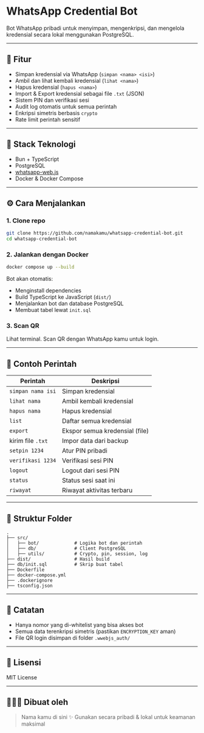 # WhatsApp Credential Bot

Bot WhatsApp pribadi untuk menyimpan, mengenkripsi, dan mengelola kredensial secara lokal menggunakan PostgreSQL.

---

## 🚀 Fitur

- Simpan kredensial via WhatsApp (`simpan <nama> <isi>`)
- Ambil dan lihat kembali kredensial (`lihat <nama>`)
- Hapus kredensial (`hapus <nama>`)
- Import & Export kredensial sebagai file `.txt` (JSON)
- Sistem PIN dan verifikasi sesi
- Audit log otomatis untuk semua perintah
- Enkripsi simetris berbasis `crypto`
- Rate limit perintah sensitif

---

## 🧱 Stack Teknologi

- Bun + TypeScript
- PostgreSQL
- [whatsapp-web.js](https://github.com/pedroslopez/whatsapp-web.js)
- Docker & Docker Compose

---

## ⚙️ Cara Menjalankan

### 1. Clone repo
```bash
git clone https://github.com/namakamu/whatsapp-credential-bot.git
cd whatsapp-credential-bot
```

### 2. Jalankan dengan Docker
```bash
docker compose up --build
```

Bot akan otomatis:
- Menginstall dependencies
- Build TypeScript ke JavaScript (`dist/`)
- Menjalankan bot dan database PostgreSQL
- Membuat tabel lewat `init.sql`

### 3. Scan QR
Lihat terminal. Scan QR dengan WhatsApp kamu untuk login.

---

## 🔐 Contoh Perintah

| Perintah                | Deskripsi                           |
|-------------------------|-------------------------------------|
| `simpan nama isi`       | Simpan kredensial                   |
| `lihat nama`            | Ambil kembali kredensial            |
| `hapus nama`            | Hapus kredensial                    |
| `list`                  | Daftar semua kredensial             |
| `export`                | Ekspor semua kredensial (file)      |
| kirim file `.txt`       | Impor data dari backup              |
| `setpin 1234`           | Atur PIN pribadi                    |
| `verifikasi 1234`       | Verifikasi sesi PIN                 |
| `logout`                | Logout dari sesi PIN                |
| `status`                | Status sesi saat ini                |
| `riwayat`               | Riwayat aktivitas terbaru           |

---

## 📁 Struktur Folder

```
.
├── src/
│   ├── bot/             # Logika bot dan perintah
│   ├── db/              # Client PostgreSQL
│   ├── utils/           # Crypto, pin, session, log
├── dist/                # Hasil build
├── db/init.sql          # Skrip buat tabel
├── Dockerfile
├── docker-compose.yml
├── .dockerignore
├── tsconfig.json
```

---

## 📝 Catatan

- Hanya nomor yang di-whitelist yang bisa akses bot
- Semua data terenkripsi simetris (pastikan `ENCRYPTION_KEY` aman)
- File QR login disimpan di folder `.wwebjs_auth/`

---

## 📌 Lisensi

MIT License

---

## 🙋🏻‍♂️ Dibuat oleh

> Nama kamu di sini ✨
> Gunakan secara pribadi & lokal untuk keamanan maksimal
